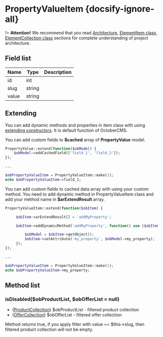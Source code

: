 # PropertyValueItem {docsify-ignore-all}

!> **Attention!**  We recommend that you read [Architecture](architecture/architecture), [ElementItem class](architecture/item-class/item-class.md),
[ElementCollection class](architecture/collection-class/collection-class.md) sections for complete understanding of  project architecture.

## Field list

|  Name | Type | Description |
|-------|------|--------|
|id|int|
|slug|string|
|value|string|

## Extending

You can add dynamic methods and properties in item class with using [extending constructors](http://octobercms.com/docs/services/behaviors#constructor-extension).
It is default function of OctoberCMS.

You can add custom fields to **$cached** array of **PropertyValue** model.
```php
PropertyValue::extend(function($obModel) {
    $obModel->addCachedField(['field_1', 'field_2']);
});

...

$obPropertyValueItem = PropertyValueItem::make(1);
echo $obPropertyValueItem->field_1;
```

You can add custom fields to cached data array with using your custom method.
You need to add dynamic method in PropertyValueItem class and add your method name in **$arExtendResult** array.
```php
PropertyValueItem::extend(function($obItem) {

     $obItem->arExtendResult[] = 'addMyProperty';

     $obItem->addDynamicMethod('addMyProperty', function() use ($obItem) {

         $obModel = $obItem->getObject();
         $obItem->setAttribute('my_property', $obModel->my_property);
     });
});

...

$obPropertyValueItem = PropertyValueItem::make(1);
echo $obPropertyValueItem->my_property;
```

## Method list

### isDisabled($obProductList, $obOfferList = null)
  *  ([ProductCollection](modules/product/collection/collection.md)) $obProductList - filtered product collection
  *  ([OfferCollection](modules/offer/collection/collection.md)) $obOfferList - filtered offer collection

Method returns true, if you apply filter with value == $this->slug, then filtered product collection will not be empty.